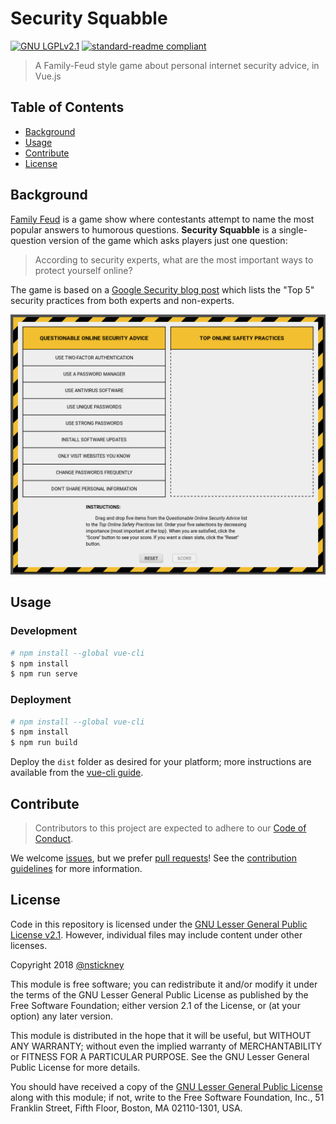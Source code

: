 # Security Squabble

[![GNU LGPLv2.1](https://img.shields.io/badge/license-LGPLv2.1-yellowgreen.svg)](LICENSE) [![standard-readme compliant](https://img.shields.io/badge/readme%20style-standard-brightgreen.svg)](https://github.com/RichardLitt/standard-readme "RichardLitt/standard-readme")

> A Family-Feud style game about personal internet security advice, in Vue.js

## Table of Contents

- [Background](#background)
- [Usage](#usage)
- [Contribute](#contribute)
- [License](#license)

## Background

[Family Feud](https://en.wikipedia.org/wiki/Family_Feud) is a game show where contestants attempt to name the most popular answers to humorous questions. **Security Squabble** is a single-question version of the game which asks players just one question:
> According to security experts, what are the most important ways to protect yourself online?

The game is based on a [Google Security blog post](https://security.googleblog.com/2015/07/new-research-comparing-how-security.html) which lists the "Top 5" security practices from both experts and non-experts.

![Screenshot](squabble.jpg)

## Usage

### Development

```bash
# npm install --global vue-cli
$ npm install
$ npm run serve
```

### Deployment

```bash
# npm install --global vue-cli
$ npm install
$ npm run build
```

Deploy the `dist` folder as desired for your platform; more instructions are available from the [vue-cli guide](https://cli.vuejs.org/guide/deployment.html).

## Contribute

> Contributors to this project are expected to adhere to our [Code of Conduct](CODE_OF_CONDUCT.md "Code of Conduct").

We welcome [issues](docs/issue_template.md "Issue template"), but we prefer [pull requests](dosc/pull_request_template.md "Pull request template")! See the [contribution guidelines](docs/contributing.md "Contributing") for more information.

## License

Code in this repository is licensed under the [GNU Lesser General Public License v2.1](LICENSE). However, individual files may include content under other licenses.

Copyright 2018 [@nstickney](https://github.com/nstickney)

This module is free software; you can redistribute it and/or modify it under the terms of the GNU Lesser General Public License as published by the Free Software Foundation; either version 2.1 of the License, or (at your option) any later version.

This module is distributed in the hope that it will be useful, but WITHOUT ANY WARRANTY; without even the implied warranty of MERCHANTABILITY or FITNESS FOR A PARTICULAR PURPOSE.  See the GNU Lesser General Public License for more details.

You should have received a copy of the [GNU Lesser General Public License](LICENSE) along with this module; if not, write to the Free Software Foundation, Inc., 51 Franklin Street, Fifth Floor, Boston, MA  02110-1301, USA.
